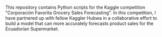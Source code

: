 
This repository contains Python scripts for the Kaggle competition "Corporación Favorita Grocery Sales Forecasting".
In this competition, I have partnered up with fellow Kaggler Hubwa in a collaborative effort to build a model that 
can more accurately forecasts product sales for the Ecuadorian Supermarket.
